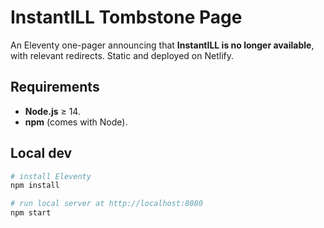 # InstantILL Tombstone Page

An Eleventy one-pager announcing that **InstantILL is no longer available**, with relevant redirects. Static and deployed on Netlify.

## Requirements 

* **Node.js** ≥ 14.
* **npm** (comes with Node).

## Local dev

```bash
# install Eleventy
npm install

# run local server at http://localhost:8080
npm start
